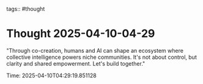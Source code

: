 tags:: #thought

# Thought 2025-04-10-04-29

"Through co-creation, humans and AI can shape an ecosystem where collective intelligence powers niche communities. It's not about control, but clarity and shared empowerment. Let's build together."

Time: 2025-04-10T04:29:19.851128
